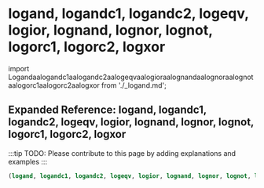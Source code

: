 # logand, logandc1, logandc2, logeqv, logior, lognand, lognor, lognot, logorc1, logorc2, logxor

import Logandaalogandc1aalogandc2aalogeqvaalogioraalognandaalognoraalognotaalogorc1aalogorc2aalogxor from './_logand.md';

<Logandaalogandc1aalogandc2aalogeqvaalogioraalognandaalognoraalognotaalogorc1aalogorc2aalogxor />

## Expanded Reference: logand, logandc1, logandc2, logeqv, logior, lognand, lognor, lognot, logorc1, logorc2, logxor

:::tip
TODO: Please contribute to this page by adding explanations and examples
:::

```lisp
(logand, logandc1, logandc2, logeqv, logior, lognand, lognor, lognot, logorc1, logorc2, logxor )
```
